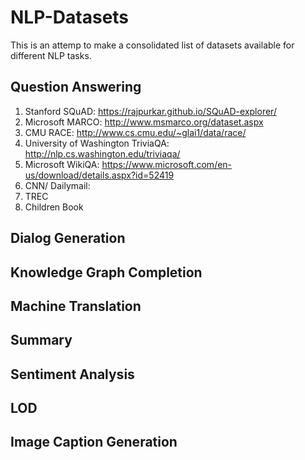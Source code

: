 # NLP-Datasets
This is an attemp to make a consolidated list of datasets available for different NLP tasks. 
## Question Answering
1. Stanford SQuAD: https://rajpurkar.github.io/SQuAD-explorer/
2. Microsoft MARCO: http://www.msmarco.org/dataset.aspx
3. CMU RACE: http://www.cs.cmu.edu/~glai1/data/race/
4. University of Washington TriviaQA: http://nlp.cs.washington.edu/triviaqa/
5. Microsoft WikiQA: https://www.microsoft.com/en-us/download/details.aspx?id=52419
6. CNN/ Dailymail: 
7. TREC
8. Children Book
## Dialog Generation
## Knowledge Graph Completion
## Machine Translation
## Summary
## Sentiment Analysis
## LOD 
## Image Caption Generation


